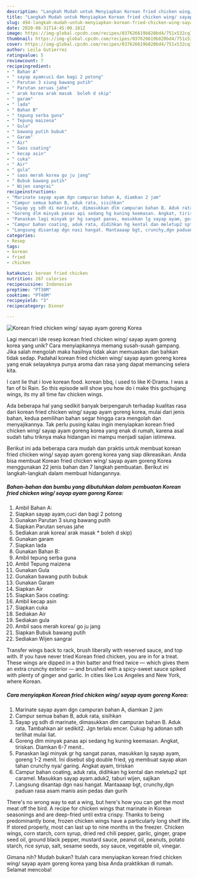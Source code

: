 ```yaml
---
description: "Langkah Mudah untuk Menyiapkan Korean fried chicken wing/ sayap ayam goreng Korea yang Bisa Manjain Lidah"
title: "Langkah Mudah untuk Menyiapkan Korean fried chicken wing/ sayap ayam goreng Korea yang Bisa Manjain Lidah"
slug: 494-langkah-mudah-untuk-menyiapkan-korean-fried-chicken-wing-sayap-ayam-goreng-korea-yang-bisa-manjain-lidah
date: 2020-08-31T14:45:00.181Z
image: https://img-global.cpcdn.com/recipes/037626619b820bd4/751x532cq70/korean-fried-chicken-wing-sayap-ayam-goreng-korea-foto-resep-utama.jpg
thumbnail: https://img-global.cpcdn.com/recipes/037626619b820bd4/751x532cq70/korean-fried-chicken-wing-sayap-ayam-goreng-korea-foto-resep-utama.jpg
cover: https://img-global.cpcdn.com/recipes/037626619b820bd4/751x532cq70/korean-fried-chicken-wing-sayap-ayam-goreng-korea-foto-resep-utama.jpg
author: Leila Gutierrez
ratingvalue: 5
reviewcount: 7
recipeingredient:
- " Bahan A"
- " sayap ayamcuci dan bagi 2 potong"
- " Parutan 3 siung bawang putih"
- " Parutan seruas jahe"
- " arak korea arak masak  boleh d skip"
- " garam"
- " lada"
- " Bahan B"
- " tepung serba guna"
- " Tepung maizena"
- " Gula"
- " bawang putih bubuk"
- " Garam"
- " Air"
- " Saos coating"
- " kecap asin"
- " cuka"
- " Air"
- " gula"
- " saos merah korea go ju jang"
- " Bubuk bawang putih"
- " Wijen sangrai"
recipeinstructions:
- "Marinate sayap ayam dgn campuran bahan A, diamkan 2 jam"
- "Campur semua bahan B, aduk rata, sisihkan"
- "Sayap yg sdh di marinate, dimasukkan dlm campuran bahan B. Aduk rata. Tambahkan air sedikit2. Jgn terlalu encer. Cukup hg adonan sdh terlihat mulai liat."
- "Goreng dlm minyak panas api sedang hg kuning keemasan. Angkat, tiriskan. Diamkan 6-7 menit.."
- "Panaskan lagi minyak gr hg sangat panas, masukkan lg sayap ayam, goreng 1-2 menit. Ini disebut sbg double fried, yg membuat sayap akan tahan crunchy nya/ garing. Angkat ayam, tiriskan"
- "Campur bahan coating, aduk rata, didihkan hg kental dan meletup2 spt caramel. Masukkan sayap ayam.aduk2, taburi wijen, sajikan"
- "Langsung disantap dgn nasi hangat. Mantaaaap bgt, crunchy,dgn paduan rasa asam manis asin pedas dan gurih"
categories:
- Resep
tags:
- korean
- fried
- chicken

katakunci: korean fried chicken 
nutrition: 267 calories
recipecuisine: Indonesian
preptime: "PT30M"
cooktime: "PT40M"
recipeyield: "3"
recipecategory: Dinner

---
```



![Korean fried chicken wing/ sayap ayam goreng Korea](https://img-global.cpcdn.com/recipes/037626619b820bd4/751x532cq70/korean-fried-chicken-wing-sayap-ayam-goreng-korea-foto-resep-utama.jpg)

Lagi mencari ide resep korean fried chicken wing/ sayap ayam goreng korea yang unik? Cara menyiapkannya memang susah-susah gampang. Jika salah mengolah maka hasilnya tidak akan memuaskan dan bahkan tidak sedap. Padahal korean fried chicken wing/ sayap ayam goreng korea yang enak selayaknya punya aroma dan rasa yang dapat memancing selera kita.

I cant lie that i love korean food. korean bbq, i used to like K-Drama. I was a fan of bi Rain. So this episode will show you how do i make this gochujang wings, its my all time fav chicken wings.

Ada beberapa hal yang sedikit banyak berpengaruh terhadap kualitas rasa dari korean fried chicken wing/ sayap ayam goreng korea, mulai dari jenis bahan, kedua pemilihan bahan segar hingga cara mengolah dan menyajikannya. Tak perlu pusing kalau ingin menyiapkan korean fried chicken wing/ sayap ayam goreng korea yang enak di rumah, karena asal sudah tahu triknya maka hidangan ini mampu menjadi sajian istimewa.


Berikut ini ada beberapa cara mudah dan praktis untuk membuat korean fried chicken wing/ sayap ayam goreng korea yang siap dikreasikan. Anda bisa membuat Korean fried chicken wing/ sayap ayam goreng Korea menggunakan 22 jenis bahan dan 7 langkah pembuatan. Berikut ini langkah-langkah dalam membuat hidangannya.

<!--inarticleads1-->

##### Bahan-bahan dan bumbu yang dibutuhkan dalam pembuatan Korean fried chicken wing/ sayap ayam goreng Korea:

1. Ambil  Bahan A:
1. Siapkan  sayap ayam,cuci dan bagi 2 potong
1. Gunakan  Parutan 3 siung bawang putih
1. Siapkan  Parutan seruas jahe
1. Sediakan  arak korea/ arak masak * boleh d skip)
1. Gunakan  garam
1. Siapkan  lada
1. Gunakan  Bahan B:
1. Ambil  tepung serba guna
1. Ambil  Tepung maizena
1. Gunakan  Gula
1. Gunakan  bawang putih bubuk
1. Gunakan  Garam
1. Siapkan  Air
1. Siapkan  Saos coating:
1. Ambil  kecap asin
1. Siapkan  cuka
1. Sediakan  Air
1. Sediakan  gula
1. Ambil  saos merah korea/ go ju jang
1. Siapkan  Bubuk bawang putih
1. Sediakan  Wijen sangrai


Transfer wings back to rack, brush liberally with reserved sauce, and top with. If you have never tried Korean fried chicken, you are in for a treat. These wings are dipped in a thin batter and fried twice — which gives them an extra crunchy exterior — and brushed with a spicy-sweet sauce spiked with plenty of ginger and garlic. In cities like Los Angeles and New York, where Korean. 

<!--inarticleads2-->

##### Cara menyiapkan Korean fried chicken wing/ sayap ayam goreng Korea:

1. Marinate sayap ayam dgn campuran bahan A, diamkan 2 jam
1. Campur semua bahan B, aduk rata, sisihkan
1. Sayap yg sdh di marinate, dimasukkan dlm campuran bahan B. Aduk rata. Tambahkan air sedikit2. Jgn terlalu encer. Cukup hg adonan sdh terlihat mulai liat.
1. Goreng dlm minyak panas api sedang hg kuning keemasan. Angkat, tiriskan. Diamkan 6-7 menit..
1. Panaskan lagi minyak gr hg sangat panas, masukkan lg sayap ayam, goreng 1-2 menit. Ini disebut sbg double fried, yg membuat sayap akan tahan crunchy nya/ garing. Angkat ayam, tiriskan
1. Campur bahan coating, aduk rata, didihkan hg kental dan meletup2 spt caramel. Masukkan sayap ayam.aduk2, taburi wijen, sajikan
1. Langsung disantap dgn nasi hangat. Mantaaaap bgt, crunchy,dgn paduan rasa asam manis asin pedas dan gurih


There&#39;s no wrong way to eat a wing, but here&#39;s how you can get the most meat off the bird. A recipe for chicken wings that marinate in Korean seasonings and are deep-fried until extra crispy. Thanks to being predominantly bone, frozen chicken wings have a particularly long shelf life. If stored properly, most can last up to nine months in the freezer. Chicken wings, corn starch, corn syrup, dried red chili pepper, garlic, ginger, grape seed oil, ground black pepper, mustard sauce, peanut oil, peanuts, potato starch, rice syrup, salt, sesame seeds, soy sauce, vegetable oil, vinegar. 

Gimana nih? Mudah bukan? Itulah cara menyiapkan korean fried chicken wing/ sayap ayam goreng korea yang bisa Anda praktikkan di rumah. Selamat mencoba!
